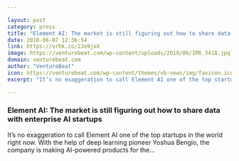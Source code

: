 ```yaml
---

layout: post
category: press
title: "Element AI: The market is still figuring out how to share data with enterprise AI startups"
date: 2018-06-07 12:36:54
link: https://vrhk.co/2Jo9joX
image: https://venturebeat.com/wp-content/uploads/2018/06/IMG_3418.jpg?fit=4032%2C3024&strip=all
domain: venturebeat.com
author: "VentureBeat"
icon: https://venturebeat.com/wp-content/themes/vb-news/img/favicon.ico
excerpt: "It’s no exaggeration to call Element AI one of the top startups in the world right now. With the help of deep learning pioneer Yoshua Bengio, the company is making AI-powered products for the…"

---
```


### Element AI: The market is still figuring out how to share data with enterprise AI startups

It’s no exaggeration to call Element AI one of the top startups in the world right now. With the help of deep learning pioneer Yoshua Bengio, the company is making AI-powered products for the…